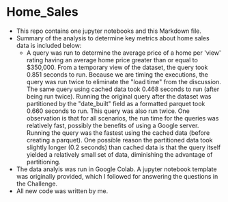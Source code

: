 # Home_Sales
- This repo contains one jupyter notebooks and this Markdown file. 
- Summary of the analysis to determine key metrics about home sales data is included below: 
   - A query was run to determine the average price of a home per 'view' rating having an average home price greater than or equal to $350,000. 
From a temporary view of the dataset, the query took 0.851 seconds to run. Because we are timing the executions, the query was run twice to eliminate the "load time" from the discussion. The same query using cached data took 0.468 seconds to run (after being run twice). Running the original query after the dataset was partitioned by the "date_built" field as a formatted parquet took 0.660 seconds to run. This query was also run twice. One observation is that for all scenarios, the run time for the queries was relatively fast, possibly the benefits of using a Google server. Running the query was the fastest using the cached data (before creating a parquet). One possible reason the partitioned data took slightly longer (0.2 seconds) than cached data is that the query itself yielded a relatively small set of data, diminishing the advantage of partitioning.
- The data analyis was run in Google Colab. A jupyter notebook template was originally provided, which I followed for answering the questions in the Challenge. 
- All new code was written by me.